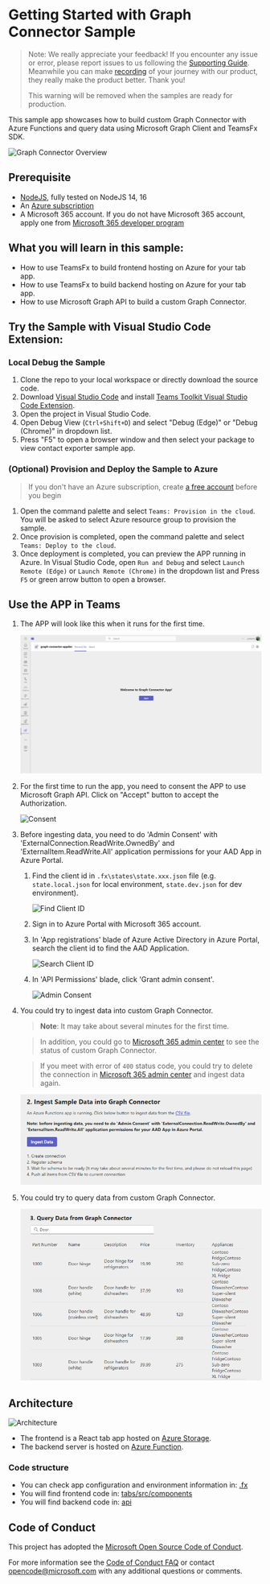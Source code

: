 # Getting Started with Graph Connector Sample

> Note: We really appreciate your feedback! If you encounter any issue or error, please report issues to us following the [Supporting Guide](./../SUPPORT.md). Meanwhile you can make [recording](https://aka.ms/teamsfx-record) of your journey with our product, they really make the product better. Thank you!
>  
> This warning will be removed when the samples are ready for production.

This sample app showcases how to build custom Graph Connector with Azure Functions and query data using Microsoft Graph Client and TeamsFx SDK.

![Graph Connector Overview](images/graph-connector-app-demo.gif)

## Prerequisite
- [NodeJS](https://nodejs.org/en/), fully tested on NodeJS 14, 16
- An [Azure subscription](https://azure.microsoft.com/en-us/free/)
- A Microsoft 365 account. If you do not have Microsoft 365 account, apply one from [Microsoft 365 developer program](https://developer.microsoft.com/en-us/microsoft-365/dev-program)


## What you will learn in this sample:
- How to use TeamsFx to build frontend hosting on Azure for your tab app.
- How to use TeamsFx to build backend hosting on Azure for your tab app.
- How to use Microsoft Graph API to build a custom Graph Connector.

## Try the Sample with Visual Studio Code Extension:

### Local Debug the Sample
1. Clone the repo to your local workspace or directly download the source code.
1. Download [Visual Studio Code](https://code.visualstudio.com) and install [Teams Toolkit Visual Studio Code Extension](https://aka.ms/teams-toolkit).
1. Open the project in Visual Studio Code.
1. Open Debug View (`Ctrl+Shift+D`) and select "Debug (Edge)" or "Debug (Chrome)" in dropdown list.
1. Press "F5" to open a browser window and then select your package to view contact exporter sample app. 

### (Optional) Provision and Deploy the Sample to Azure
> If you don't have an Azure subscription, create [a free account](https://azure.microsoft.com/en-us/free/) before you begin
1. Open the command palette and select `Teams: Provision in the cloud`. You will be asked to select Azure resource group to provision the sample.
1. Once provision is completed, open the command palette and select `Teams: Deploy to the cloud`.
1. Once deployment is completed, you can preview the APP running in Azure. In Visual Studio Code, open `Run and Debug` and select `Launch Remote (Edge)` or `Launch Remote (Chrome)` in the dropdown list and Press `F5` or green arrow button to open a browser.

## Use the APP in Teams
1. The APP will look like this when it runs for the first time.

    ![Login Page](images/start.png)

1. For the first time to run the app, you need to consent the APP to use Microsoft Graph API. Click on "Accept" button to accept the Authorization.

    ![Consent](images/consent.png)

1. Before ingesting data, you need to do 'Admin Consent' with 'ExternalConnection.ReadWrite.OwnedBy' and 'ExternalItem.ReadWrite.All' application permissions for your AAD App in Azure Portal.

    1. Find the client id in `.fx\states\state.xxx.json` file (e.g. `state.local.json` for local environment, `state.dev.json` for dev environment).

        ![Find Client ID](images/find-client-id.png)

    1. Sign in to Azure Portal with Microsoft 365 account.
    
    1. In 'App registrations' blade of Azure Active Directory in Azure Portal, search the client id to find the AAD Application.

        ![Search Client ID](images/search-client-id.png)

    1. In 'API Permissions' blade, click 'Grant admin consent'.

        ![Admin Consent](images/admin-consent.png)

1. You could try to ingest data into custom Graph Connector. 

    > **Note**: It may take about several minutes for the first time.

    > In addition, you could go to [Microsoft 365 admin center](https://admin.microsoft.com/Adminportal/Home#/MicrosoftSearch/connectors) to see the status of custom Graph Connector.

    > If you meet with error of `400` status code, you could try to delete the connection in [Microsoft 365 admin center](https://admin.microsoft.com/Adminportal/Home#/MicrosoftSearch/connectors) and ingest data again.

    ![Ingest](images/ingest.png)

1. You could try to query data from custom Graph Connector.

    ![Query](images/query.png)

## Architecture

![Architecture](images/architecture.drawio.png)

- The frontend is a React tab app hosted on [Azure Storage](https://docs.microsoft.com/en-us/azure/storage/).
- The backend server is hosted on [Azure Function](https://docs.microsoft.com/en-us/azure/azure-functions/).

### Code structure

- You can check app configuration and environment information in: [.fx](.fx)
- You will find frontend code in: [tabs/src/components](tabs/src/components)
- You will find backend code in: [api](api)

## Code of Conduct
This project has adopted the [Microsoft Open Source Code of Conduct](https://opensource.microsoft.com/codeofconduct/).

For more information see the [Code of Conduct FAQ](https://opensource.microsoft.com/codeofconduct/faq/) or
contact [opencode@microsoft.com](mailto:opencode@microsoft.com) with any additional questions or comments.